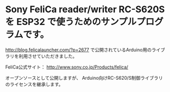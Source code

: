 # Sony FeliCa reader/writer RC-S620S を ESP32 で使うためのサンプルプログラムです。

http://blog.felicalauncher.com/?p=2677 で公開されているArduino用のライブラリを利用させていただきました。

FeliCa公式サイト： http://www.sony.co.jp/Products/felica/

オープンソースとして公開しますが、 Arduino向けRC-S620/S制御ライブラリのライセンスを継承します。
